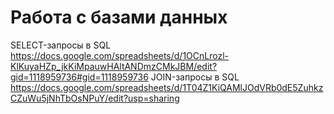 # Работа с базами данных
SELECT-запросы в SQL https://docs.google.com/spreadsheets/d/1OCnLrozl-KlKuyaHZp_jkKiMpauwHAltANDmzCMkJBM/edit?gid=1118959736#gid=1118959736
JOIN-запросы в SQL   https://docs.google.com/spreadsheets/d/1T04Z1KiQAMlJOdVRb0dE5ZuhkzCZuWu5jNhTbOsNPuY/edit?usp=sharing

